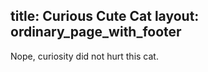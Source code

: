 title: Curious Cute Cat
layout: ordinary_page_with_footer
---

Nope, curiosity did not hurt this cat.

